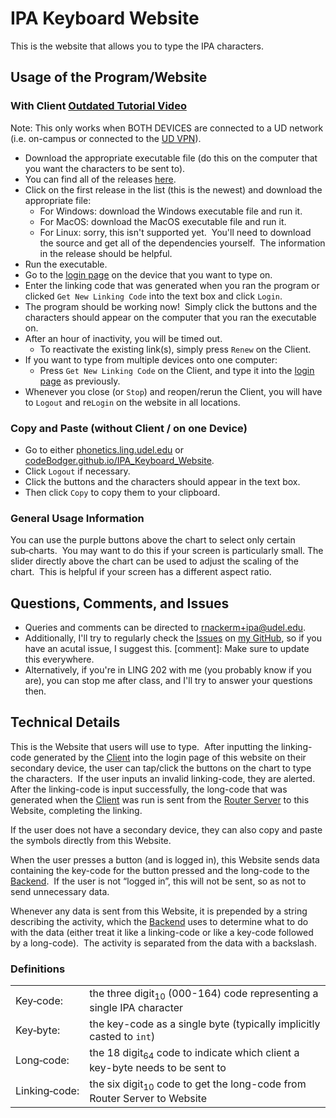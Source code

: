 # IPA Keyboard Website
This is the website that allows you to type the IPA characters.

## Usage of the Program/Website
### With Client [Outdated Tutorial Video](https://youtu.be/Dq0mX-xQkGM)
Note: This only works when BOTH DEVICES are connected to a UD network (i.e. on-campus or connected to the [UD VPN](https://udeploy.udel.edu/software/anyconnect-vpn/)).
- Download the appropriate executable file (do this on the computer that you want the characters to be sent to).
- You can find all of the releases [here](https://github.com/codeBodger/IPA_Keyboard_Client_with_Robot/releases).
- Click on the first release in the list (this is the newest) and download the appropriate file:
  - For Windows: download the Windows executable file and run it.
  - For MacOS: download the MacOS executable file and run it.
  - For Linux: sorry, this isn't supported yet.&nbsp; You'll need to download the source and get all of the dependencies yourself.&nbsp; The information in the release should be helpful.
- Run the executable.
- Go to the [login page](https://phonetics.ling.udel.edu/login) on the device that you want to type on.
- Enter the linking code that was generated when you ran the program or clicked `Get New Linking Code` into the text box and click `Login`.
- The program should be working now!&nbsp; Simply click the buttons and the characters should appear on the computer that you ran the executable on.
- After an hour of inactivity, you will be timed out.
  - To reactivate the existing link(s), simply press `Renew` on the Client.
- If you want to type from multiple devices onto one computer:
  - Press `Get New Linking Code` on the Client, and type it into the [login page](https://phonetics.ling.udel.edu/login) as previously.
- Whenever you close (or `Stop`) and reopen/rerun the Client, you will have to `Logout` and re`Login` on the website in all locations.
### Copy and Paste (without Client / on one Device)
- Go to either [phonetics.ling.udel.edu](https://phonetics.ling.udel.edu/) or [codeBodger.github.io/IPA_Keyboard_Website](https://codebodger.github.io/IPA_Keyboard_Website/).
- Click `Logout` if necessary.
- Click the buttons and the characters should appear in the text box.
- Then click `Copy` to copy them to your clipboard.
### General Usage Information
You can use the purple buttons above the chart to select only certain sub&#x2011;charts.&nbsp; You may want to do this if your screen is particularly small.
The slider directly above the chart can be used to adjust the scaling of the chart.&nbsp; This is helpful if your screen has a different aspect ratio.

## Questions, Comments, and Issues
- Queries and comments can be directed to [rnackerm+ipa@udel.edu](rnackerm+ipa@udel.edu).
- Additionally, I'll try to regularly check the [Issues](https://github.com/codeBodger/IPA_Keyboard_Client_with_Robot/issues) on [my GitHub](https://github.com/codeBodger), so if you have an acutal issue, I suggest this.
[comment]: Make sure to update this everywhere.
- Alternatively, if you're in LING 202 with me (you probably know if you are), you can stop me after class, and I'll try to answer your questions then.

## Technical Details
This is the Website that users will use to type.&nbsp; After inputting the linking-code generated by the [Client](https://github.com/codeBodger/IPA_Keyboard_Client_with_Robot?tab=readme-ov-file#readme) into the login page of this website on their secondary device, the user can tap/click the buttons on the chart to type the characters.&nbsp; If the user inputs an invalid linking-code, they are alerted.&nbsp; After the linking-code is input successfully, the long-code that was generated when the [Client](https://github.com/codeBodger/IPA_Keyboard_Client_with_Robot?tab=readme-ov-file#readme) was run is sent from the [Router Server](https://github.com/codeBodger/IPA_Keyboard_Router_Server?tab=readme-ov-file#readme) to this Website, completing the linking. 

If the user does not have a secondary device, they can also copy and paste the symbols directly from this Website. 

When the user presses a button (and is logged in), this Website sends data containing the key-code for the button pressed and the long-code to the [Backend](https://github.com/codeBodger/IPA_Keyboard_Website_Backend?tab=readme-ov-file#readme).&nbsp; If the user is not “logged in”, this will not be sent, so as not to send unnecessary data.

Whenever any data is sent from this Website, it is prepended by a string describing the activity, which the [Backend](https://github.com/codeBodger/IPA_Keyboard_Website_Backend?tab=readme-ov-file#readme) uses to determine what to do with the data (either treat it like a linking-code or like a key-code followed by a long-code).&nbsp; The activity is separated from the data with a backslash.

### Definitions
|               |                                                                                        |
| ------------- | -------------------------------------------------------------------------------------- |
| Key‑code:     | the three digit<sub>10</sub> (000-164) code representing a single IPA character        |
| Key‑byte:     | the key-code as a single byte (typically implicitly casted to `int`)                   |
| Long‑code:    | the 18 digit<sub>64</sub> code to indicate which client a key-byte needs to be sent to |
| Linking‑code: | the six digit<sub>10</sub> code to get the long-code from Router Server to Website     |
